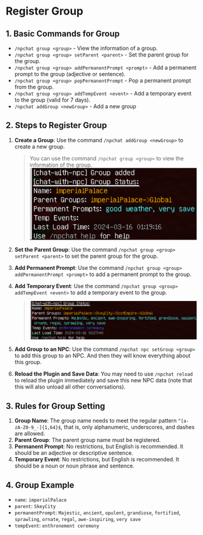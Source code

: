 # Register Group

## 1. Basic Commands for Group

- `/npchat group <group>` - View the information of a group.
- `/npchat group <group> setParent <parent>` - Set the parent group for the group.
- `/npchat group <group> addPermanentPrompt <prompt>` - Add a permanent prompt to the group (adjective or sentence).
- `/npchat group <group> popPermanentPrompt` - Pop a permanent prompt from the group.
- `/npchat group <group> addTempEvent <event>` - Add a temporary event to the group (valid for 7 days).
- `/npchat addGroup <newGroup>` - Add a new group


## 2. Steps to Register Group

1. **Create a Group**: Use the command `/npchat addGroup <newGroup>` to create a new group.

    > You can use the command `/npchat group <group>` to view the information of the group.
    ![new Group](images/initgroup.png)

2. **Set the Parent Group**: Use the command `/npchat group <group> setParent <parent>` to set the parent group for the group.
3. **Add Permanent Prompt**: Use the command `/npchat group <group> addPermanentPrompt <prompt>` to add a permanent prompt to the group.
4. **Add Temporary Event**: Use the command `/npchat group <group> addTempEvent <event>` to add a temporary event to the group.

    > ![set Group](images/newgroup.png)

5. **Add Group to an NPC**: Use the command `/npchat npc setGroup <group>` to add this group to an NPC. And then they will know everything about this group.
6. **Reload the Plugin and Save Data**: You may need to use `/npchat reload` to reload the plugin immediately and save this new NPC data (note that this will also unload all other conversations).

## 3. Rules for Group Setting

1. **Group Name**: The group name needs to meet the regular pattern `^[a-zA-Z0-9_-]{1,64}$`, that is, only alphanumeric, underscores, and dashes are allowed.
2. **Parent Group**: The parent group name must be registered.
3. **Permanent Prompt**: No restrictions, but English is recommended. It should be an adjective or descriptive sentence.
4. **Temporary Event**: No restrictions, but English is recommended. It should be a noun or noun phrase and sentence.

## 4. Group Example

- `name`: `imperialPalace`
- `parent`: `SkeyCity`
- `permanentPrompt`: `Majestic`, `ancient`, `opulent`, `grandiose`, `fortified`, `sprawling`, `ornate`, `regal`, `awe-inspiring`, `very save`
- `tempEvent`: `enthronement ceremony`

